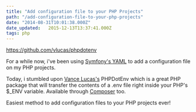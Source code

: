 ```yaml
---
title: "Add configuration file to your PHP Projects"
path: "/add-configuration-file-to-your-php-projects"
date: "2014-08-31T10:01:38.000Z"
date_updated:   2015-12-13T13:37:41.000Z
tags: php
---
```


<a href="https://github.com/vlucas/phpdotenv" target="_blank">https://github.com/vlucas/phpdotenv</a>

For a while now, i've been using <a title="Symfony's YAML Component" href="http://symfony.com/doc/current/components/yaml/introduction.html" target="_blank">Symfony's YAML</a> to add a configuration file on my PHP projects.

Today, i stumbled upon <a title="Vance Lucas" href="http://vancelucas.com/" target="_blank">Vance Lucas's</a> PHPDotEnv which is a great PHP package that will transfer the contents of a .env file right inside your PHP's $_ENV variable. Available through <a title="PHP Composer" href="http://getcomposer.org" target="_blank">Composer</a> too.

Easiest method to add configuration files to your PHP projects ever!
